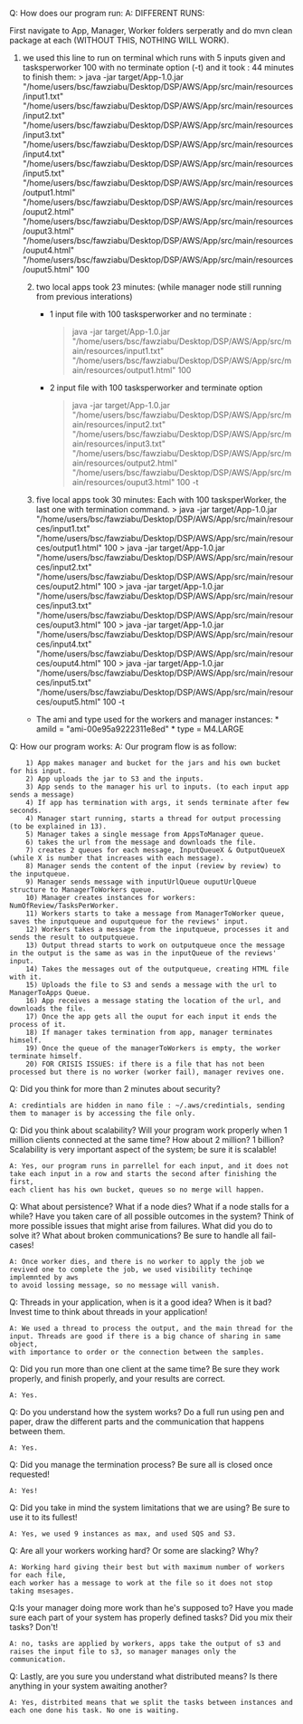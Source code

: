 Q: How does our program run:
A:
    DIFFERENT RUNS:
    
First navigate to App, Manager, Worker folders serperatly and do mvn clean package at each (WITHOUT THIS, NOTHING WILL WORK).

1) we used this line to run on terminal which runs with 5 inputs given and tasksperworker 100 with no terminate option (-t) 
and it took : 44 minutes to finish them:
        > java -jar target/App-1.0.jar "/home/users/bsc/fawziabu/Desktop/DSP/AWS/App/src/main/resources/input1.txt" "/home/users/bsc/fawziabu/Desktop/DSP/AWS/App/src/main/resources/input2.txt" "/home/users/bsc/fawziabu/Desktop/DSP/AWS/App/src/main/resources/input3.txt" "/home/users/bsc/fawziabu/Desktop/DSP/AWS/App/src/main/resources/input4.txt" "/home/users/bsc/fawziabu/Desktop/DSP/AWS/App/src/main/resources/input5.txt" "/home/users/bsc/fawziabu/Desktop/DSP/AWS/App/src/main/resources/output1.html" "/home/users/bsc/fawziabu/Desktop/DSP/AWS/App/src/main/resources/ouput2.html" "/home/users/bsc/fawziabu/Desktop/DSP/AWS/App/src/main/resources/ouput3.html" "/home/users/bsc/fawziabu/Desktop/DSP/AWS/App/src/main/resources/ouput4.html" "/home/users/bsc/fawziabu/Desktop/DSP/AWS/App/src/main/resources/ouput5.html" 100

    2) two local apps took 23 minutes:
        (while manager node still running from previous interations)
        - 1 input file with 100 tasksperworker and no terminate :
            > java -jar target/App-1.0.jar "/home/users/bsc/fawziabu/Desktop/DSP/AWS/App/src/main/resources/input1.txt"  "/home/users/bsc/fawziabu/Desktop/DSP/AWS/App/src/main/resources/output1.html"  100
        - 2 input file with 100 tasksperworker and terminate option 
            > java -jar target/App-1.0.jar "/home/users/bsc/fawziabu/Desktop/DSP/AWS/App/src/main/resources/input2.txt" "/home/users/bsc/fawziabu/Desktop/DSP/AWS/App/src/main/resources/input3.txt" "/home/users/bsc/fawziabu/Desktop/DSP/AWS/App/src/main/resources/output2.html" "/home/users/bsc/fawziabu/Desktop/DSP/AWS/App/src/main/resources/ouput3.html" 100 -t

    3) five local apps took 30 minutes:
        Each with 100 tasksperWorker, the last one with termination command.
            > java -jar target/App-1.0.jar "/home/users/bsc/fawziabu/Desktop/DSP/AWS/App/src/main/resources/input1.txt" "/home/users/bsc/fawziabu/Desktop/DSP/AWS/App/src/main/resources/output1.html" 100
            > java -jar target/App-1.0.jar "/home/users/bsc/fawziabu/Desktop/DSP/AWS/App/src/main/resources/input2.txt" "/home/users/bsc/fawziabu/Desktop/DSP/AWS/App/src/main/resources/ouput2.html" 100
            > java -jar target/App-1.0.jar "/home/users/bsc/fawziabu/Desktop/DSP/AWS/App/src/main/resources/input3.txt" "/home/users/bsc/fawziabu/Desktop/DSP/AWS/App/src/main/resources/ouput3.html" 100
            > java -jar target/App-1.0.jar "/home/users/bsc/fawziabu/Desktop/DSP/AWS/App/src/main/resources/input4.txt" "/home/users/bsc/fawziabu/Desktop/DSP/AWS/App/src/main/resources/ouput4.html" 100
            > java -jar target/App-1.0.jar "/home/users/bsc/fawziabu/Desktop/DSP/AWS/App/src/main/resources/input5.txt" "/home/users/bsc/fawziabu/Desktop/DSP/AWS/App/src/main/resources/ouput5.html" 100 -t


    - The ami and type used for the workers and manager instances: 
            * amiId = "ami-00e95a9222311e8ed"
            * type = M4.LARGE

Q: How our program works: 
A:   Our program flow is as follow: 
    
        1) App makes manager and bucket for the jars and his own bucket for his input.
        2) App uploads the jar to S3 and the inputs.
        3) App sends to the manager his url to inputs. (to each input app sends a message)
        4) If app has termination with args, it sends terminate after few seconds. 
        4) Manager start running, starts a thread for output processing (to be explained in 13).
        5) Manager takes a single message from AppsToManager queue.
        6) takes the url from the message and downloads the file.
        7) creates 2 queues for each message, InputQueueX & OutputQueueX (while X is number that increases with each message).
        8) Manager sends the content of the input (review by review) to the inputqueue.
        9) Manager sends message with inputUrlQueue ouputUrlQueue structure to ManagerToWorkers queue.
        10) Manager creates instances for workers: NumOfReview/TasksPerWorker.
        11) Workers starts to take a message from ManagerToWorker queue, saves the inputqueue and ouputqueue for the reviews' input.
        12) Workers takes a message from the inputqueue, processes it and sends the result to outputqueue.
        13) Output thread starts to work on outputqueue once the message in the output is the same as was in the inputQueue of the reviews' input.
        14) Takes the messages out of the outputqueue, creating HTML file with it.
        15) Uploads the file to S3 and sends a message with the url to ManagerToApps Queue.
        16) App receives a message stating the location of the url, and downloads the file.
        17) Once the app gets all the ouput for each input it ends the process of it.
        18) If manager takes termination from app, manager terminates himself.
        19) Once the queue of the managerToWorkers is empty, the worker terminate himself.
        20) FOR CRISIS ISSUES: if there is a file that has not been processed but there is no worker (worker fail), manager revives one.


Q: Did you think for more than 2 minutes about security?

    A: credintials are hidden in nano file : ~/.aws/credintials, sending them to manager is by accessing the file only.


Q: Did you think about scalability? Will your program work properly when 1 million clients connected at the same time? How about 2 million? 1 billion? 
Scalability is very important aspect of the system; be sure it is scalable!

    A: Yes, our program runs in parrellel for each input, and it does not take each input in a row and starts the second after finishing the first,
    each client has his own bucket, queues so no merge will happen.


Q: What about persistence? What if a node dies? What if a node stalls for a while? Have you taken care of all possible outcomes in the system? 
Think of more possible issues that might arise from failures. What did you do to solve it? What about broken communications? Be sure to handle all fail-cases!
    
    A: Once worker dies, and there is no worker to apply the job we revived one to complete the job, we used visibility techinqe implemnted by aws
    to avoid lossing message, so no message will vanish.

Q: Threads in your application, when is it a good idea? When is it bad? Invest time to think about threads in your application!
    
    A: We used a thread to process the output, and the main thread for the input. Threads are good if there is a big chance of sharing in same object, 
    with importance to order or the connection between the samples.

Q: Did you run more than one client at the same time? Be sure they work properly, and finish
properly, and your results are correct.

    A: Yes.

Q: Do you understand how the system works? Do a full run using pen and paper, draw the different parts and the communication that happens between them.

    A: Yes.

Q: Did you manage the termination process? Be sure all is closed once requested!
    
    A: Yes!

Q: Did you take in mind the system limitations that we are using? Be sure to use it to its fullest!
    
    A: Yes, we used 9 instances as max, and used SQS and S3.

Q: Are all your workers working hard? Or some are slacking? Why?
    
    A: Working hard giving their best but with maximum number of workers for each file,
    each worker has a message to work at the file so it does not stop taking msesages.

Q:Is your manager doing more work than he's supposed to? Have you made sure each part of
your system has properly defined tasks? Did you mix their tasks? Don't!

    A: no, tasks are applied by workers, apps take the output of s3 and raises the input file to s3, so manager manages only the communication.

Q: Lastly, are you sure you understand what distributed means? Is there anything in your system awaiting another?
    
    A: Yes, distrbited means that we split the tasks between instances and each one done his task. No one is waiting.
